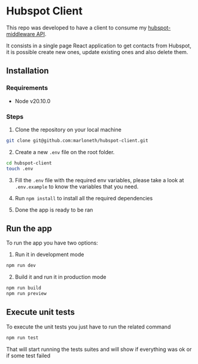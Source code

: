 # Hubspot Client

This repo was developed to have a client to consume my [hubspot-middleware API](https://github.com/marloneth/hubspot-middleware).

It consists in a single page React application to get contacts from Hubspot, it is possible create new ones, update existing ones and also delete them.

## Installation

### Requirements

- Node v20.10.0

### Steps

1. Clone the repository on your local machine

```sh
git clone git@github.com:marloneth/hubspot-client.git
```

2. Create a new `.env` file on the root folder.

```sh
cd hubspot-client
touch .env
```

3. Fill the `.env` file with the required env variables, please take a look at `.env.example` to know the variables that you need.

4. Run `npm install` to install all the required dependencies

5. Done the app is ready to be ran

## Run the app

To run the app you have two options:

1. Run it in development mode

```sh
npm run dev
```

2. Build it and run it in production mode

```sh
npm run build
npm run preview
```

## Execute unit tests

To execute the unit tests you just have to run the related command

```sh
npm run test
```

That will start running the tests suites and will show if everything was ok or if some test failed
